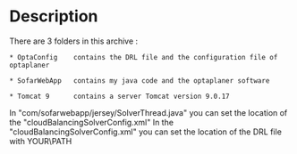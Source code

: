 Description
===========
>
There are 3 folders in this archive :

	* OptaConfig 	contains the DRL file and the configuration file of optaplaner

	* SofarWebApp 	contains my java code and the optaplaner software

	* Tomcat 9 		contains a server Tomcat version 9.0.17

In "com/sofarwebapp/jersey/SolverThread.java" you can set the location of the "cloudBalancingSolverConfig.xml"
In the "cloudBalancingSolverConfig.xml" you can set the location of the DRL file with <scoreDrlFile>YOUR\PATH</scoreDrlFile>
>